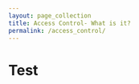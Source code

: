 ```yaml
---
layout: page_collection
title: Access Control- What is it?
permalink: /access_control/
---
```

# Test #

